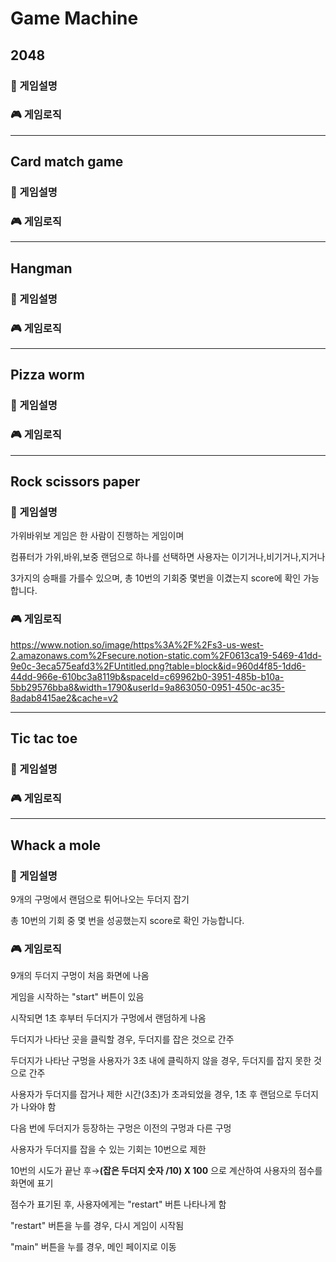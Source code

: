# Game Machine

## 2048
### 🏓 게임설명


### 🎮 게임로직

---

## Card match game
### 🏓 게임설명


### 🎮 게임로직

---

## Hangman
### 🏓 게임설명


### 🎮 게임로직

---

## Pizza worm
### 🏓 게임설명


### 🎮 게임로직

---

## Rock scissors paper
### 🏓 게임설명

가위바위보 게임은 한 사람이 진행하는 게임이며 

컴퓨터가 가위,바위,보중 랜덤으로 하나를 선택하면 사용자는 이기거나,비기거나,지거나 

3가지의 승패를 가를수 있으며, 총 10번의 기회중 몇번을 이겼는지 score에 확인 가능합니다.

### 🎮 게임로직
https://www.notion.so/image/https%3A%2F%2Fs3-us-west-2.amazonaws.com%2Fsecure.notion-static.com%2F0613ca19-5469-41dd-9e0c-3eca575eafd3%2FUntitled.png?table=block&id=960d4f85-1dd6-44dd-966e-610bc3a8119b&spaceId=c69962b0-3951-485b-b10a-5bb29576bba8&width=1790&userId=9a863050-0951-450c-ac35-8adab8415ae2&cache=v2

---

## Tic tac toe
### 🏓 게임설명


### 🎮 게임로직

---

## Whack a mole
### 🏓 게임설명
9개의 구멍에서 랜덤으로 튀어나오는 두더지 잡기

총 10번의 기회 중 몇 번을 성공했는지 score로 확인 가능합니다.

### 🎮 게임로직
9개의 두더지 구멍이 처음 화면에 나옴

게임을 시작하는 "start" 버튼이 있음

시작되면 1초 후부터 두더지가 구멍에서 랜덤하게 나옴

두더지가 나타난 곳을 클릭할 경우, 두더지를 잡은 것으로 간주

두더지가 나타난 구멍을 사용자가 3초 내에 클릭하지 않을 경우, 두더지를 잡지 못한 것으로 간주

사용자가 두더지를 잡거나 제한 시간(3초)가 초과되었을 경우, 1초 후 랜덤으로 두더지가 나와야 함

다음 번에 두더지가 등장하는 구멍은 이전의 구멍과 다른 구멍

사용자가 두더지를 잡을 수 있는 기회는 10번으로 제한

10번의 시도가 끝난 후→**(잡은 두더지 숫자 /10) X 100** 으로 계산하여 사용자의 점수를 화면에 표기

점수가 표기된 후, 사용자에게는 "restart" 버튼 나타나게 함

"restart" 버튼을 누를 경우, 다시 게임이 시작됨

"main" 버튼을 누를 경우, 메인 페이지로 이동
